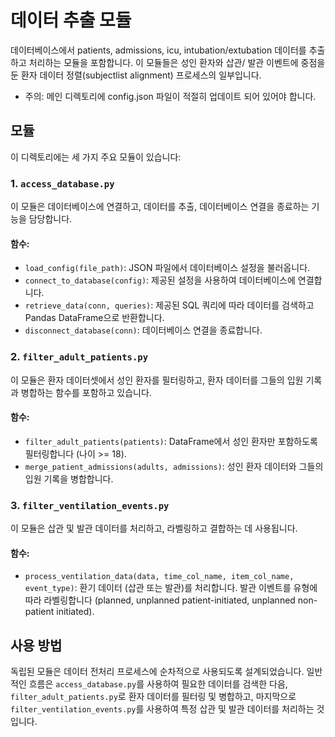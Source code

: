 # 데이터 추출 모듈

데이터베이스에서 patients, admissions, icu, intubation/extubation 데이터를 추출하고 처리하는 모듈을 포함합니다. 이 모듈들은 성인 환자와 삽관/ 발관 이벤트에 중점을 둔 환자 데이터 정렬(subjectlist alignment) 프로세스의 일부입니다.

- 주의: 메인 디렉토리에 config.json 파일이 적절히 업데이트 되어 있어야 합니다.

## 모듈

이 디렉토리에는 세 가지 주요 모듈이 있습니다:

### 1. `access_database.py`

이 모듈은 데이터베이스에 연결하고, 데이터를 추출, 데이터베이스 연결을 종료하는 기능을 담당합니다.

#### 함수:

- `load_config(file_path)`: JSON 파일에서 데이터베이스 설정을 불러옵니다.
- `connect_to_database(config)`: 제공된 설정을 사용하여 데이터베이스에 연결합니다.
- `retrieve_data(conn, queries)`: 제공된 SQL 쿼리에 따라 데이터를 검색하고 Pandas DataFrame으로 반환합니다.
- `disconnect_database(conn)`: 데이터베이스 연결을 종료합니다.

### 2. `filter_adult_patients.py`

이 모듈은 환자 데이터셋에서 성인 환자를 필터링하고, 환자 데이터를 그들의 입원 기록과 병합하는 함수를 포함하고 있습니다.

#### 함수:

- `filter_adult_patients(patients)`: DataFrame에서 성인 환자만 포함하도록 필터링합니다 (나이 >= 18).
- `merge_patient_admissions(adults, admissions)`: 성인 환자 데이터와 그들의 입원 기록을 병합합니다.

### 3. `filter_ventilation_events.py`

이 모듈은 삽관 및 발관 데이터를 처리하고, 라벨링하고 결합하는 데 사용됩니다.

#### 함수:

- `process_ventilation_data(data, time_col_name, item_col_name, event_type)`: 환기 데이터 (삽관 또는 발관)를 처리합니다. 발관 이벤트를 유형에 따라 라벨링합니다 (planned, unplanned patient-initiated, unplanned non-patient initiated).

## 사용 방법

독립된 모듈은 데이터 전처리 프로세스에 순차적으로 사용되도록 설계되었습니다. 일반적인 흐름은 `access_database.py`를 사용하여 필요한 데이터를 검색한 다음, `filter_adult_patients.py`로 환자 데이터를 필터링 및 병합하고, 마지막으로 `filter_ventilation_events.py`를 사용하여 특정 삽관 및 발관 데이터를 처리하는 것입니다.
